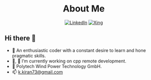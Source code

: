 <div align="center">

# About Me

[![LinkedIn](https://img.shields.io/badge/LinkedIn-Kiran--Krishna--Tunuguntla-grey?style=flat&logo=linkedin&labelColor=blue)](https://www.linkedin.com/in/kiran-krishna-t-6a5a256b/)
[![Xing](https://img.shields.io/badge/Xing-Kiran--Krishna--Tunuguntla-grey?style=flat&logo=Xing&labelColor=green)](https://www.xing.com/profile/KiranKrishna_Tunuguntla/cv)

</div>

## Hi there 👋

- :speech_balloon: An enthusiastic coder with a constant desire to learn and hone pragmatic skills.
- :telescope:, :seedling: I’m currently working on cpp remote development.
- :office: Polytech Wind Power Technology GmbH.
- :mailbox: k.kiran73@gmail.com
